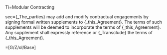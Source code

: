 Ti=Modular Contracting

sec={_The_parties} may add and modify contractual engagements by signing formal written supplements to {_this_Agreement}.  The terms of such supplements will be deemed to incorporate the terms of {_this_Agreement}.  Any supplement shall expressly reference or {_Transclude} the terms of {_this_Agreement}.

=[G/Z/ol/Base]
